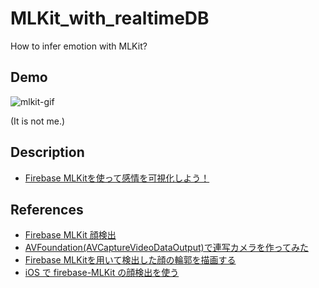 # MLKit_with_realtimeDB
How to infer emotion with MLKit?


## Demo
![mlkit-gif](https://user-images.githubusercontent.com/24838521/64917039-72247880-d7c6-11e9-9e25-b95857336dc0.gif)

(It is not me.)

## Description
- [Firebase MLKitを使って感情を可視化しよう！](https://www.slideshare.net/HiromuTsuruta/firebase-mlkit-172038578)

## References
- [Firebase MLKit 顔検出](https://firebase.google.com/docs/ml-kit/detect-faces?hl=ja)
- [AVFoundation(AVCaptureVideoDataOutput)で連写カメラを作ってみた](https://dev.classmethod.jp/smartphone/ios-avfoundation-avcapturevideodataoutput/)
- [Firebase MLKitを用いて検出した顔の輪郭を描画する](https://qiita.com/FuJino/items/54e70b95039a23993c73)
- [iOS で firebase-MLKit の顔検出を使う](https://qiita.com/Susumu0417/items/e53d6e1c6b07a9a2b798)
